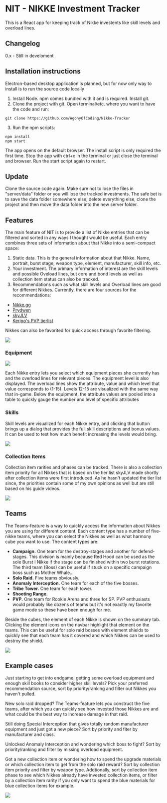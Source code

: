 # NIT - NIKKE Investment Tracker

This is a React app for keeping track of Nikke investents like skill levels and overload lines.

## Changelog

0.x - Still in develoment

## Installation instructions

Electron-based desktop application is planned, but for now only way to install is to run the source code locally

1. Install Node. npm comes bundled with it and is required. Install git.
2. Clone the project with git. Open terminal/etc. where you want to have the code and run:
    
  ```shell
  git clone https://github.com/AgonyOfCoding/Nikke-Tracker
  ```
    
3. Run the npm scripts:

  ```shell
  npm install
  npm start
  ```

The app opens on the default browser. The install script is only required the first time. Stop the app with ctrl+c in the terminal or just close the terminal and browser. Run the start script again to restart.

## Update

Clone the source code again. Make sure not to lose the files in "server/data" folder or you will lose the tracked investments. The safe bet is to save the data folder somewhere else, delete everything else, clone the project and then move the data folder into the new server folder.

## Features

The main feature of NIT is to provide a list of Nikke entries that can be filtered and sorted in any ways I thought would be useful. Each entry combines three sets of information about that Nikke into a semi-compact space:

1. Static data. This is the general information about that Nikke. Name, portrait, burst stage, weapon type, element, manufacturer, skill info, etc.
2. Your investment. The primary information of interest are the skill levels and possible Oveload lines, but core and bond levels as well as collection item status can also be tracked.
3. Recommendations such as what skill levels and Overload lines are good for different Nikkes. Currently, there are four sources for the recommendations:
  - [Nikke.gg](https://nikke.gg/)
  - [Prydwen](https://www.prydwen.gg/nikke/)
  - [skyJLV](https://docs.google.com/spreadsheets/d/1SGm58euwr0KntlWU4SEJrhNFTFNkKp7h41HiSKMF2QQ/edit?gid=668853492#gid=668853492)
  - [Keripo's PVP tierlist](https://tinyurl.com/nikke-pvp-tierlist)

Nikkes can also be favorited for quick access through favorite filtering.

<div align="left">
  <img src="src/assets/readme_images/overview.png"/>
</div>

### Equipment

<div align="left">
  <img src="src/assets/readme_images/overload_line.png"/>
</div>

Each Nikke entry lets you select which equipment pieces she currently has and the overload lines for relevant pieces. The equipment level is also displayed. The overload lines show the attribute, value and which level that value corresponds to (1-15). Levels 12-15 are visualized with the same way that in-game. Below the equipment, the attribute values are pooled into a table to quickly gauge the number and level of specific attributes

### Skills

Skill levels are visualized for each Nikke entry, and clicking that button brings up a dialog that provides the full skill descriptions and bonus values. It can be used to test how much benefit increasing the levels would bring.

<div align="left">
  <img src="src/assets/readme_images/skill_dialog.png"/>
</div>

### Collection Items

Collection item rarities and phases can be tracked. There is also a collection item priority for all Nikkes that is based on the tier list skyJLV made shortly after collection items were first introduced. As he hasn't updated the tier list since, the priorities contain some of my own opinions as well but are still based on his guide videos.

<div align="left">
  <img src="src/assets/readme_images/collection_items.png"/>
</div>

## Teams

The Teams-feature is a way to quickly access the information about Nikkes you are using for different content. Each content type has a number of five-nikke teams, where you can select the Nikkes as well as what harmony cube you want to use. The content types are:

- <b>Campaign.</b> One team for the destroy-stages and another for defend-stages. This division is mainly because Red Hood can be used as the sole Burst I Nikke if the stage can be finished within two burst rotations. The third team (Boss) can be useful if stuck on a specific campaign boss such as Mother Whale...
- <b>Solo Raid.</b> Five teams obviously.
- <b>Anomaly Interception.</b> One team for each of the five bosses.
- <b>Tribe Tower.</b> One team for each tower.
- <b>Shooting Range.</b>
- <b>PVP.</b> One team for Rookie Arena and three for SP. PVP enthusiasts would probably like dozens of teams but it's not exactly my favorite game mode so these have been enough for me.

Beside the cubes, the element of each Nikke is shown on the summary tab. Clicking the element icons on the navbar highlight that element on the teams. This can be useful for solo raid bosses with element shields to quickly see that each team has it covered and which Nikkes can be used to destroy the shield.

<div align="left">
  <img src="src/assets/readme_images/teams_solo_raid.png"/>
</div>

## Example cases

Just starting to get into endgame, getting some overload equipment and enough skill books to consider higher skill levels? Pick your preferred recommendation source, sort by priority/ranking and filter out Nikkes you haven't pulled.

New solo raid dropped? The Teams-feature lets you construct the five teams, after which you can quickly see how invested those Nikkes are and what could be the best way to increase damage in that raid.

Still doing Special Interception that gives totally random manufacturer equipment and just got a new piece? Sort by priority and fiter by manufacturer and class.

Unlocked Anomaly Interception and wondering which boss to fight? Sort by priority/ranking and filter by missing overload equipment.

Got a new collection item or wondering how to spend the upgrade materials or which collection item to get from the solo raid reward? Sort by collection item priority and filter by weapon type. Addtionally, sort by collection item phase to see which Nikkes already have invested collection items, or filter by a collection item rarity if you only want to spend the blue materials for blue collection items for example.

<div align="left">
  <img src="src/assets/readme_images/filter_ol_gloves.png"/>
</div>